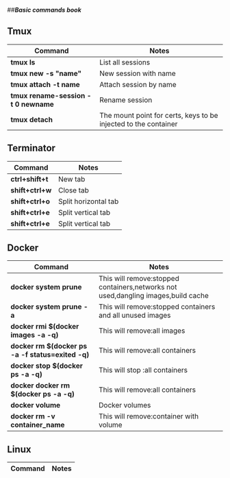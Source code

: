 ##**_Basic commands book_**

## Tmux

| **Command**                             | **Notes**                                                                |
| --------------------------------------- | -------------------------------------------------------------------------| 
| **tmux ls**                             | List all sessions	                                                     | 
| **tmux new -s "name"**                  | New session with name                                                    | 
| **tmux attach -t name**                 | Attach session by name                                                   |
| **tmux rename-session -t 0 newname**    | Rename session                                                           | 
| **tmux detach**                         | The mount point for certs, keys to be injected to the container          | 

## Terminator

| **Command**                   | **Notes**                                                                          |
| ------------------------------| -----------------------------------------------------------------------------------|
| **ctrl+shift+t**              | New tab	                                                                     |
| **shift+ctrl+w**              | Close tab                                                                          |
| **shift+ctrl+o**              | Split horizontal tab                                                               |
| **shift+ctrl+e**              | Split vertical tab                                                                 |
| **shift+ctrl+e**              | Split vertical tab                                                                 |


## Docker

| **Command**                                       | **Notes**                                                                          |
| --------------------------------------------------| -----------------------------------------------------------------------------------|
| **docker system prune**                           | This will remove:stopped containers,networks not used,dangling images,build cache  |                                                                                                                                                                      |
| **docker system prune -a**                        | This will remove:stopped containers and all unused images                          |
| **docker rmi $(docker images -a -q)**             | This will remove:all images                                                        |
| **docker rm $(docker ps -a -f status=exited -q)** | This will remove:all containers                                                    |
| **docker stop $(docker ps -a -q)**                | This will stop  :all containers                                                    |
| **docker docker rm $(docker ps -a -q)**           | This will remove:all containers                                                    |
| **docker volume**                                 | Docker volumes                                                                     |
| **docker rm -v container_name**                   | This will remove:container with volume                                             |





## Linux

| **Command**                   | **Notes**                                                                          |
| -------------------------     | -----------------------------------------------------------------------------------|
    
